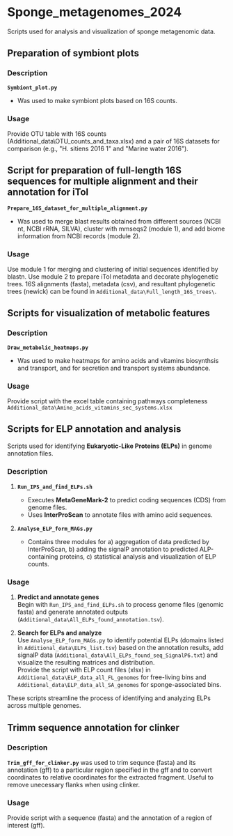 # Sponge_metagenomes_2024
 Scripts used for analysis and visualization of sponge metagenomic data.
 
## Preparation of symbiont plots

### Description 

 **`Symbiont_plot.py`**
  - Was used to make symbiont plots based on 16S counts.

### Usage  

 Provide OTU table with 16S counts (Additional_data\OTU_counts_and_taxa.xlsx) and a pair of 16S datasets for comparison (e.g., "H. sitiens 2016 1" and "Marine water 2016").


## Script for preparation of full-length 16S sequences for multiple alignment and their annotation for iTol

 **`Prepare_16S_dataset_for_multiple_alignment.py`**
   - Was used to merge blast results obtained from different sources (NCBI nt, NCBI rRNA, SILVA), cluster with mmseqs2 (module 1), and add biome information from NCBI records (module 2).
 
### Usage  

 Use module 1 for merging and clustering of initial sequences identified by blastn. Use module 2 to prepare iTol metadata and decorate phylogenetic trees.
16S alignments (fasta), metadata (csv), and resultant phylogenetic trees (newick) can be found in `Additional_data\Full_length_16S_trees\`.


## Scripts for visualization of metabolic features

### Description  

 **`Draw_metabolic_heatmaps.py`**
   - Was used to make heatmaps for amino acids and vitamins biosynthsis and transport, and for secretion and transport systems abundance.
   
### Usage  

 Provide script with the excel table containing pathways completeness `Additional_data\Amino_acids_vitamins_sec_systems.xlsx`
 
 
## Scripts for ELP annotation and analysis 

Scripts used for identifying **Eukaryotic-Like Proteins (ELPs)** in genome annotation files.  

### Description  

1. **`Run_IPS_and_find_ELPs.sh`**  
   - Executes **MetaGeneMark-2** to predict coding sequences (CDS) from genome files.  
   - Uses **InterProScan** to annotate files with amino acid sequences.  

2. **`Analyse_ELP_form_MAGs.py`** 
   - Contains three modules for a) aggregation of data predicted by InterProScan, b) adding the signalP annotation to predicted ALP-containing proteins,
c) statistical analysis and visualization of ELP counts.

### Usage  

1. **Predict and annotate genes**  
   Begin with `Run_IPS_and_find_ELPs.sh` to process genome files (genomic fasta) and generate annotated outputs (`Additional_data\All_ELPs_found_annotation.tsv`).  

2. **Search for ELPs and analyze**  
   Use `Analyse_ELP_form_MAGs.py` to identify potential ELPs (domains listed in `Additional_data\ELPs_list.tsv`) based on the annotation results, add signalP data (`Additional_data\All_ELPs_found_seq_SignalP6.txt`) and visualize the resulting matrices and distribution.  
   Provide the script with ELP count files (xlsx) in `Additional_data\ELP_data_all_FL_genomes` for free-living bins and `Additional_data\ELP_data_all_SA_genomes` for sponge-associated bins.

These scripts streamline the process of identifying and analyzing ELPs across multiple genomes.


## Trimm sequence annotation for clinker

### Description  

**`Trim_gff_for_clinker.py`** was used to trim sequnce (fasta) and its annotation (gff) to a particular region specified in the gff and to
convert coordinates to relative coordinates for the extracted fragment. Useful to remove unecessary flanks when using clinker.

### Usage  

 Provide script with a sequence (fasta) and the annotation of a region of interest (gff).
